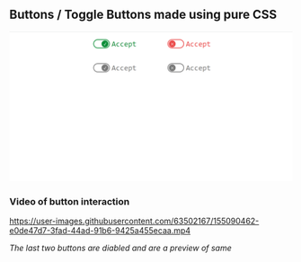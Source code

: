 ## Buttons / Toggle Buttons made using pure CSS

![screenshot of toggle buttons](assets/images/screenshpt.png)

### Video of button interaction

https://user-images.githubusercontent.com/63502167/155090462-e0de47d7-3fad-44ad-91b6-9425a455ecaa.mp4

_The last two buttons are diabled and are a preview of same_

